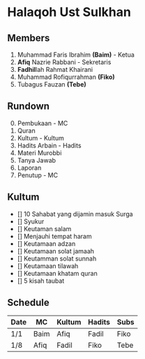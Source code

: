 # Halaqoh Ust Sulkhan

## Members
1. Muhammad Faris Ibrahim **(Baim)** - Ketua
2. **Afiq** Nazrie Rabbani - Sekretaris
3. **Fadhil**lah Rahmat Khairani
4. Muhammad Rofiqurrahman **(Fiko)**
5. Tubagus Fauzan **(Tebe)**

## Rundown
0. Pembukaan - MC
1. Quran
2. Kultum - Kultum
3. Hadits Arbain - Hadits
4. Materi Murobbi
5. Tanya Jawab
6. Laporan
7. Penutup - MC

## Kultum
- [] 10 Sahabat yang dijamin masuk Surga
- [] Syukur
- [] Keutaman salam
- [] Menjauhi tempat haram
- [] Keutamaan adzan
- [] Keutamaan solat jamaah
- [] Keutamman solat sunnah
- [] Keutamaan tilawah
- [] Keutamaan khatam quran
- [] 5 kisah taubat

## Schedule
| Date | MC   | Kultum | Hadits | Subs |
|------|------|--------|--------|------|
| 1/1  | Baim | Afiq   | Fadil  | Fiko |
| 1/8  | Afiq | Fadil  | Fiko   | Tebe |
